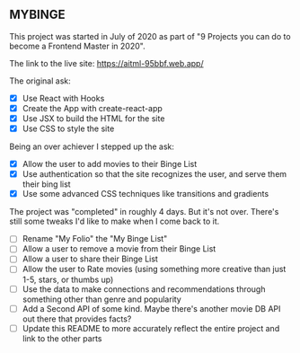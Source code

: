 ## MYBINGE
This project was started in July of 2020 as part of "9 Projects you can do to become a Frontend Master in 2020". 

The link to the live site: https://aitml-95bbf.web.app/

The original ask: 
- [x] Use React with Hooks
- [x] Create the App with create-react-app
- [x] Use JSX to build the HTML for the site
- [x] Use CSS to style the site

Being an over achiever I stepped up the ask: 
- [x] Allow the user to add movies to their Binge List
- [x] Use authentication so that the site recognizes the user, and serve them their bing list 
- [x] Use some advanced CSS techniques like transitions and gradients

The project was "completed" in roughly 4 days. But it's not over. There's still some tweaks I'd like to make when I come back to it. 
- [ ] Rename "My Folio" the "My Binge List" 
- [ ] Allow a user to remove a movie from their Binge List
- [ ] Allow a user to share their Binge List
- [ ] Allow the user to Rate movies (using something more creative than just 1-5, stars, or thumbs up)
- [ ] Use the data to make connections and recommendations through something other than genre and popularity 
- [ ] Add a Second API of some kind. Maybe there's another movie DB API out there that provides facts? 
- [ ] Update this README to more accurately reflect the entire project and link to the other parts